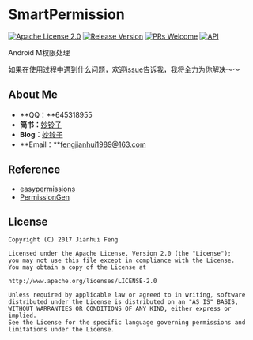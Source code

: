 
# SmartPermission

[![Apache License 2.0][1]][2]
[![Release Version][30]][31]
[![PRs Welcome][32]][33]
[![API][3]][4]

Android M权限处理

如果在使用过程中遇到什么问题，欢迎[issue](https://github.com/SmartCodeLab/SmartPermission/issues)告诉我，我将全力为你解决～～

## About Me

 - **QQ：**645318955
 - **简书：**[妙铃子](http://www.jianshu.com/users/03ece7ed904a/latest_articles)
 - **Blog：**[妙铃子](http://blog.csdn.net/miaolingzi)
 - **Email：**fengjianhui1989@163.com

## Reference

 - [easypermissions](https://github.com/googlesamples/easypermissions)
 - [PermissionGen]( https://github.com/lovedise/PermissionGen)

## License
```
Copyright (C) 2017 Jianhui Feng

Licensed under the Apache License, Version 2.0 (the "License");
you may not use this file except in compliance with the License.
You may obtain a copy of the License at

http://www.apache.org/licenses/LICENSE-2.0

Unless required by applicable law or agreed to in writing, software
distributed under the License is distributed on an "AS IS" BASIS,
WITHOUT WARRANTIES OR CONDITIONS OF ANY KIND, either express or implied.
See the License for the specific language governing permissions and
limitations under the License.
```

[1]:https://img.shields.io/:license-apache-blue.svg
[2]:https://www.apache.org/licenses/LICENSE-2.0.html
[3]:https://img.shields.io/badge/API-14%2B-red.svg?style=flat
[4]:https://android-arsenal.com/api?level=14
[30]:https://img.shields.io/badge/release-1.0.0-red.svg
[31]:https://github.com/SmartCodeLab/SmartPermission/releases
[32]:https://img.shields.io/badge/PRs-welcome-brightgreen.svg
[33]:https://github.com/SmartCodeLab/SmartPermission/pulls
